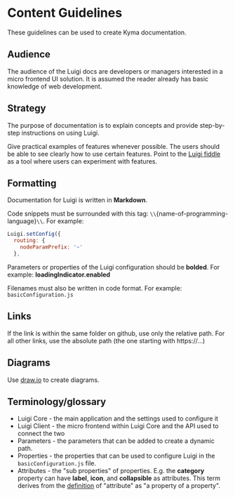 # Content Guidelines

These guidelines can be used to create Kyma documentation. 

## Audience

The audience of the Luigi docs are developers or managers interested in a micro frontend UI solution. It is assumed the reader already has basic knowledge of web development.  

## Strategy

The purpose of documentation is to explain concepts and provide step-by-step instructions on using Luigi. 

Give practical examples of features whenever possible. The users should be able to see clearly how to use certain features. Point to the [Luigi fiddle](https://fiddle.luigi-project.io/) as a tool where users can experiment with features. 

## Formatting

Documentation for Luigi is written in **Markdown**. 

Code snippets must be surrounded with this tag: ```\\```{name-of-programming-language}```\\```. For example: 
```javascript
Luigi.setConfig({
  routing: {
    nodeParamPrefix: '~'
  },
```

Parameters or properties of the Luigi configuration should be **bolded**. For example:
**loadingIndicator.enabled** 

Filenames must also be written in code format. For example: `basicConfiguration.js`

## Links

If the link is within the same folder on github, use only the relative path. For all other links, use the absolute path (the one starting with https://...)

## Diagrams 

Use [draw.io](https://draw.io) to create diagrams. 

## Terminology/glossary 

* Luigi Core - the main application and the settings used to configure it 
* Luigi Client - the micro frontend within Luigi Core and the API used to connect the two 
* Parameters - the parameters that can be added to create a dynamic path.
* Properties - the properties that can be used to configure Luigi in the `basicConfiguration.js` file. 
* Attributes - the "sub properties" of properties. E.g. the **category** property can have **label**, **icon**, and **collapsible** as attributes. This term derives from the [definition](https://en.wikipedia.org/wiki/Attribute_%28computing%29) of "attribute" as "a property of a property". 
